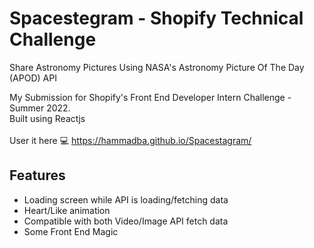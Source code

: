 # Spacestegram - Shopify Technical Challenge
Share Astronomy Pictures Using NASA's Astronomy Picture Of The Day (APOD) API


My Submission for Shopify's Front End Developer Intern Challenge - Summer 2022. <br>
Built using Reactjs <br><br>
User it here :computer: https://hammadba.github.io/Spacestagram/ 

## Features
* Loading screen while API is loading/fetching data
* Heart/Like animation
* Compatible with both Video/Image API fetch data
* Some Front End Magic

